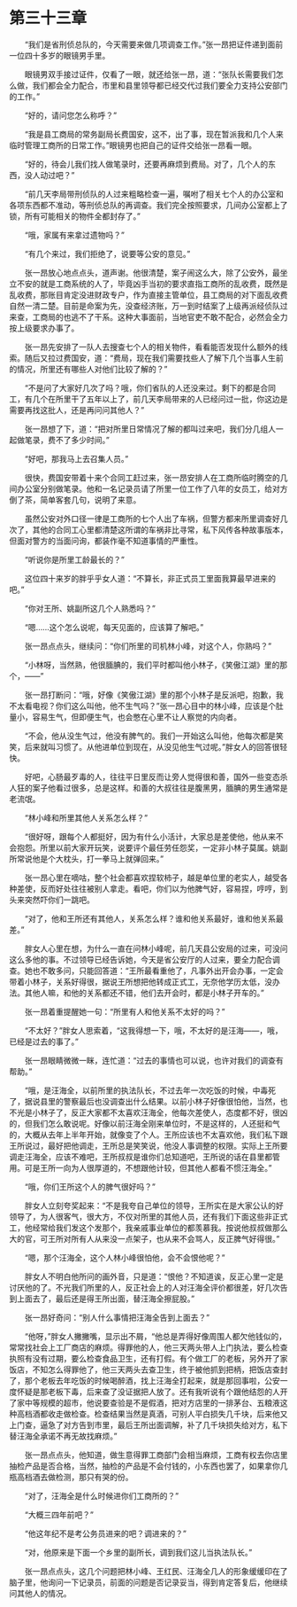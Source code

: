 #	第三十三章

　　“我们是省刑侦总队的，今天需要来做几项调查工作。”张一昂把证件递到面前一位四十多岁的眼镜男手里。

　　眼镜男双手接过证件，仅看了一眼，就还给张一昂，道：“张队长需要我们怎么做，我们都会全力配合，市里和县里领导都已经交代过我们要全力支持公安部门的工作。”

　　“好的，请问您怎么称呼？”

　　“我是县工商局的常务副局长费国安，这不，出了事，现在暂派我和几个人来临时管理工商所的日常工作。”眼镜男也把自己的证件交给张一昂看一眼。

　　“好的，待会儿我们找人做笔录时，还要再麻烦到费局。对了，几个人的东西，没人动过吧？”

　　“前几天李局带刑侦队的人过来粗略检查一遍，嘱咐了相关七个人的办公室和各项东西都不准动，等刑侦总队的再调查。我们完全按照要求，几间办公室都上了锁，所有可能相关的物件全都封存了。”

　　“哦，家属有来拿过遗物吗？”

　　“有几个来过，我们拒绝了，说要等公安的意见。”

　　张一昂放心地点点头，道声谢。他很清楚，案子闹这么大，除了公安外，最坐立不安的就是工商系统的人了，毕竟凶手当初的要求直指工商所的乱收费，既然是乱收费，那账目肯定没进财政专户，作为直接主管单位，县工商局的对下面乱收费自然一清二楚。目前是命案为先，没查经济账，万一到时结案了上级再派经侦队过来查，工商局的也逃不了干系。这种大事面前，当地官吏不敢不配合，必然会全力按上级要求办事了。

　　张一昂先安排了一队人去搜查七个人的相关物件，看看能否发现什么额外的线索。随后又拉过费国安，道：“费局，现在我们需要找些人了解下几个当事人生前的情况，所里还有哪些人对他们比较了解的？”

　　“不是问了大家好几次了吗？哦，你们省队的人还没来过。剩下的都是合同工，有几个在所里干了五年以上了，前几天李局带来的人已经问过一批，你这边是需要再找这批人，还是再问问其他人？”

　　张一昂想了下，道：“把对所里日常情况了解的都叫过来吧，我们分几组人一起做笔录，费不了多少时间。”

　　“好吧，那我马上去召集人员。”

　　很快，费国安带着十来个合同工赶过来，张一昂安排人在工商所临时腾空的几间办公室分别做笔录。他和一名记录员请了所里一位工作了八年的女员工，给对方倒了茶，简单客套几句，说明了来意。

　　虽然公安对外口径一律是工商所的七个人出了车祸，但警方都来所里调查好几次了，其他的合同工心里都清楚这所谓的车祸非比寻常，私下风传各种故事版本，但面对警方的当面问询，都装作毫不知道事情的严重性。

　　“听说你是所里工龄最长的？”

　　这位四十来岁的胖乎乎女人道：“不算长，非正式员工里面我算最早进来的吧。”

　　“你对王所、姚副所这几个人熟悉吗？”

　　“嗯……这个怎么说呢，每天见面的，应该算了解吧。”

　　张一昂点点头，继续问：“你们所里的司机林小峰，对这个人，你熟吗？”

　　“小林呀，当然熟，他很腼腆的，我们平时都叫他小林子，《笑傲江湖》里的那个，——”

　　张一昂打断问：“哦，好像《笑傲江湖》里的那个小林子是反派吧，抱歉，我不太看电视？你们这么叫他，他不生气吗？”张一昂心目中的林小峰，应该是个肚量小，容易生气，但即便生气，也会憋在心里不让人察觉的内向者。

　　“不会，他从没生气过，他没有脾气的。我们一开始这么叫他，他每次都是笑笑，后来就叫习惯了。从他进单位到现在，从没见他生气过呢。”胖女人的回答很轻快。

　　好吧，心肠最歹毒的人，往往平日里反而让旁人觉得很和善，国外一些变态杀人狂的案子他看过很多，总是这样。和善的大叔往往是腹黑男，腼腆的男生通常是老流氓。

　　“林小峰和所里其他人关系怎么样？”

　　“很好呀，跟每个人都挺好，因为有什么小活计，大家总是差使他，他从来不会抱怨。所里以前大家开玩笑，说要评个最任劳任怨奖，一定非小林子莫属。姚副所常说他是个大枕头，打一拳马上就弹回来。”

　　张一昂心里在嘀咕，整个社会都喜欢捏软柿子，越是单位里的老实人，越受各种差使，反而好处往往被别人拿走。看吧，你们以为他脾气好，容易捏，哼哼，到头来突然吓你们一跳吧。

　　“对了，他和王所还有其他人，关系怎么样？谁和他关系最好，谁和他关系最差。”

　　胖女人心里在想，为什么一直在问林小峰呢，前几天县公安局的过来，可没问这么多他的事。不过领导已经告诉她，今天是省公安厅的人过来，要全力配合调查。她也不敢多问，只能回答道：“王所最看重他了，凡事外出开会办事，一定会带着小林子，关系好得很，据说王所想把他转成正式工，无奈他学历太低，没办法。其他人嘛，和他的关系都还不错，他们去开会时，都是小林子开车的。”

　　张一昂着重提醒她一句：“所里有人和他关系不太好的吗？”

　　“不太好？”胖女人思索着，“这我得想一下，哦，不太好的是汪海——，哦，已经是过去的事了。”

　　张一昂眼睛微微一眯，连忙道：“过去的事情也可以说，也许对我们的调查有帮助。”

　　“哦，是汪海全，以前所里的执法队长，不过去年一次吃饭的时候，中毒死了，据说县里的警察最后也没调查出什么结果。以前小林子好像很怕他，当然，也不光是小林子了，反正大家都不太喜欢汪海全，他每次差使人，态度都不好，很凶的，但我们怎么敢说呢。好像以前汪海全刚来单位时，不是这样的，人还挺和气的，大概从去年上半年开始，就像变了个人。王所应该也不太喜欢他，我们私下跟王所说过，最好把他调走，王所总是笑笑说，他没人事调整的权限。实际上王所要调走汪海全，应该不难吧，王所叔叔是谁你们总知道吧，王所说的话在县里都管用。可是王所一向为人很厚道的，不想跟他计较，但其他人都看不惯汪海全。”

　　“哦，你们王所这个人的脾气很好吗？”

　　胖女人立刻夸奖起来：“不是我夸自己单位的领导，王所实在是大家公认的好领导了，为人很客气，很大方，不仅对所里的其他人员，还有我们下面这些非正式工，他经常给我们发这个发那个，我亲戚事业单位的都羡慕我。按说他叔叔做那么大的官，可王所对所有人从来没一点架子，也从来不会骂人，反正脾气好得很。”

　　“嗯，那个汪海全，这个人林小峰很怕他，会不会恨他呢？”

　　胖女人不明白他所问的画外音，只是道：“恨他？不知道诶，反正心里一定是讨厌他的了。不光我们所里的人，反正社会上的人对汪海全评价都很差，好几次告到上面去了，最后还是得王所出面，替汪海全擦屁股。”

　　张一昂好奇问：“别人什么事情把汪海全告到上面去？”

　　“他呀，”胖女人撇撇嘴，显示出不屑，“他总是弄得好像周围人都欠他钱似的，常常找社会上工厂商店的麻烦。得罪他的人，他三天两头带人上门执法，要么检查执照有没有过期，要么检查食品卫生，还有打假。有个做工厂的老板，另外开了家饭店，不知怎么得罪他了，他三天两头去查卫生，终于被他抓到把柄，把饭店查封了，那个老板去年吃饭的时候喝醉酒，找上汪海全打起来，就是那回事啦，公安一度怀疑是那老板下毒，后来查了没证据把人放了。还有我听说有个跟他结怨的人开了家中等规模的超市，他说要查验是不是假酒，把对方店里的一排茅台、五粮液这种高档酒都收走做检查。检查结果当然是真酒，可别人平白损失几千块，后来他又上门查，逼急了对方告到市里，最后王所出面调解，补了几千块损失给对方，私下替汪海全承诺不再无故找麻烦。”

　　张一昂点点头，他知道，做生意得罪工商部门会相当麻烦，工商有权去你店里抽检产品是否合格，当然，抽检的产品是不会付钱的，小东西也罢了，如果拿你几瓶高档酒去做检测，那只有哭的份。

　　“对了，汪海全是什么时候进你们工商所的？”

　　“大概三四年前吧？”

　　“他这年纪不是考公务员进来的吧？调进来的？”

　　“对，他原来是下面一个乡里的副所长，调到我们这儿当执法队长。”

　　张一昂点点头，这几个问题把林小峰、王红民、汪海全几人的形象缓缓印在了脑子里，他询问一下记录员，前面的问题是否记录妥当，得到肯定答复后，他继续问其他人的情况。
